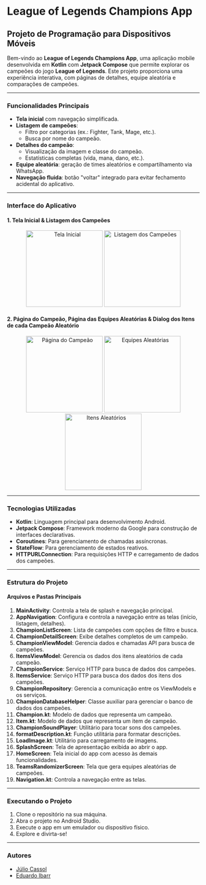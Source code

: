 # League of Legends Champions App

## Projeto de Programação para Dispositivos Móveis

Bem-vindo ao **League of Legends Champions App**, uma aplicação mobile desenvolvida em **Kotlin** com **Jetpack Compose** que permite explorar os campeões do jogo **League of Legends**. Este projeto proporciona uma experiência interativa, com páginas de detalhes, equipe aleatória e comparações de campeões.

---

### Funcionalidades Principais

- **Tela inicial** com navegação simplificada.
- **Listagem de campeões**:
  - Filtro por categorias (ex.: Fighter, Tank, Mage, etc.).
  - Busca por nome do campeão.
- **Detalhes do campeão**:
  - Visualização da imagem e classe do campeão.
  - Estatísticas completas (vida, mana, dano, etc.).
- **Equipe aleatória**: geração de times aleatórios e compartilhamento via WhatsApp.
- **Navegação fluida**: botão "voltar" integrado para evitar fechamento acidental do aplicativo.

---

### Interface do Aplicativo

#### 1. Tela Inicial & Listagem dos Campeões
<p align="center">
  <img src="https://github.com/user-attachments/assets/ac378929-2839-4789-a332-7c1d4e5798dd" alt="Tela Inicial" width="200"/>
  <img src="https://github.com/user-attachments/assets/f5c8e691-0700-485f-b179-6aa7e0b0d84c" alt="Listagem dos Campeões" width="200"/>
</p>

#### 2. Página do Campeão, Página das Equipes Aleatórias & Dialog dos Itens de cada Campeão Aleatório
<p align="center">
  <img src="https://github.com/user-attachments/assets/b29d2fa7-e9ae-43a9-8149-c7f3082da1c7" alt="Página do Campeão" width="200"/>
  <img src="https://github.com/user-attachments/assets/1f411709-db1c-4c58-9883-e6a265f7ab54" alt="Equipes Aleatórias" width="200"/>
  <img src="https://github.com/user-attachments/assets/187d886f-4e67-45d1-b11b-a25d2574514c" alt="Itens Aleatórios" width="200"/>
</p>

---

### Tecnologias Utilizadas

- **Kotlin**: Linguagem principal para desenvolvimento Android.
- **Jetpack Compose**: Framework moderno da Google para construção de interfaces declarativas.
- **Coroutines**: Para gerenciamento de chamadas assíncronas.
- **StateFlow**: Para gerenciamento de estados reativos.
- **HTTPURLConnection**: Para requisições HTTP e carregamento de dados dos campeões.

---

### Estrutura do Projeto

#### Arquivos e Pastas Principais

1. **MainActivity**: Controla a tela de splash e navegação principal.
2. **AppNavigation**: Configura e controla a navegação entre as telas (início, listagem, detalhes).
3. **ChampionListScreen**: Lista de campeões com opções de filtro e busca.
4. **ChampionDetailScreen**: Exibe detalhes completos de um campeão.
5. **ChampionViewModel**: Gerencia dados e chamadas API para busca de campeões.
6. **ItemsViewModel**: Gerencia os dados dos itens aleatórios de cada campeão.
7. **ChampionService**: Serviço HTTP para busca de dados dos campeões.
8. **ItemsService**: Serviço HTTP para busca dos dados dos itens dos campeões.
9. **ChampionRepository**: Gerencia a comunicação entre os ViewModels e os serviços.
10. **ChampionDatabaseHelper**: Classe auxiliar para gerenciar o banco de dados dos campeões.
11. **Champion.kt**: Modelo de dados que representa um campeão.
12. **Item.kt**: Modelo de dados que representa um item de campeão.
13. **ChampionSoundPlayer**: Utilitário para tocar sons dos campeões.
14. **formatDescription.kt**: Função utilitária para formatar descrições.
15. **LoadImage.kt**: Utilitário para carregamento de imagens.
16. **SplashScreen**: Tela de apresentação exibida ao abrir o app.
17. **HomeScreen**: Tela inicial do app com acesso às demais funcionalidades.
18. **TeamsRandomizerScreen**: Tela que gera equipes aleatórias de campeões.
19. **Navigation.kt**: Controla a navegação entre as telas.

---

### Executando o Projeto

1. Clone o repositório na sua máquina.
2. Abra o projeto no Android Studio.
3. Execute o app em um emulador ou dispositivo físico.
4. Explore e divirta-se!

---

### Autores

- [Júlio Cassol](https://github.com/julioSCassol)
- [Eduardo Ibarr](https://github.com/eduardo-ibarr)
